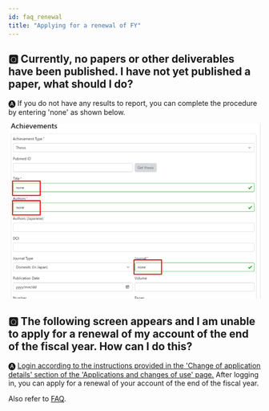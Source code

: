 ```yaml
---
id: faq_renewal
title: "Applying for a renewal of FY"
---
```



## &#x1F180; Currently, no papers or other deliverables have been published. I have not yet published a paper, what should I do?

&#x1F150; If you do not have any results to report, you can complete the procedure by entering 'none' as shown below.

![](keizoku_1_EN.png)


## &#x1F180; The following screen appears and I am unable to apply for a renewal of my account of the end of the fiscal year. How can I do this?

&#x1F150; [<u>Login according to the instructions provided in the 'Change of application details' section of the 'Applications and changes of use' page.</u>](/application/registration#change-of-application-details) After logging in, you can apply for a renewal of your account of the end of the fiscal year.

Also refer to [<u>FAQ</u>](/faq/faq_renewal).
